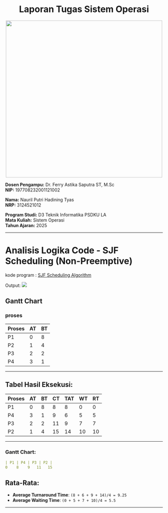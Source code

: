 <div align="center">
  
# Laporan Tugas Sistem Operasi
</div>
<p align="center">
  <img src="https://github.com/Naurilputri/SisOp-2025/blob/main/img/logo.jpg" width="500"/>
</p>

**Dosen Pengampu:** Dr. Ferry Astika Saputra ST, M.Sc  
**NIP:** 197708232001121002  

**Nama:** Nauril Putri Hadining Tyas  
**NRP:** 3124521012  

**Program Studi:** D3 Teknik Informatika PSDKU LA  
**Mata Kuliah:** Sistem Operasi  
**Tahun Ajaran:** 2025  

---

# Analisis Logika Code - SJF Scheduling (Non-Preemptive)

kode program : [SJF Scheduling Algorithm](https://github.com/ferryastika/Scheduling-Algorithms/blob/master/SJF%20Scheduling%20Algorithm.c)

Output: 
<img src="https://github.com/Naurilputri/SisOp-2025/blob/main/img/sjf-2.png">


##  Gantt Chart

### proses
| Proses | AT | BT |
|--------|----|----|
| P1     | 0  | 8  |
| P2     | 1  | 4  |
| P3     | 2  | 2  |
| P4     | 3  | 1  |

---

##  Tabel Hasil Eksekusi:

| Proses | AT | BT | CT | TAT | WT | RT |
|--------|----|----|----|-----|----|----|
| P1     | 0  | 8  | 8  | 8   | 0  | 0  |
| P4     | 3  | 1  | 9  | 6   | 5  | 5  |
| P3     | 2  | 2  | 11 | 9   | 7  | 7  |
| P2     | 1  | 4  | 15 | 14  | 10 | 10 |

---

### Gantt Chart:
```yaml
| P1 | P4 | P3 | P2 |
0    8    9   11   15
```

##  Rata-Rata:
- **Average Turnaround Time**: `(8 + 6 + 9 + 14)/4 = 9.25`
- **Average Waiting Time**: `(0 + 5 + 7 + 10)/4 = 5.5`

---

